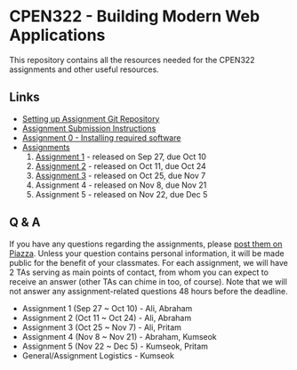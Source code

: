 # CPEN322 - Building Modern Web Applications

This repository contains all the resources needed for the CPEN322 assignments and other useful resources.

## Links

* [Setting up Assignment Git Repository](assignments/setup.md)
* [Assignment Submission Instructions](assignments/canvas-submission.md)
* [Assignment 0 - Installing required software](assignments/assignment-0.md)
* [Assignments](assignments)
    1. [Assignment 1](assignments/assignment-1.md) - released on Sep 27, due Oct 10
    2. [Assignment 2](assignments/assignment-2.md) - released on Oct 11, due Oct 24
    3. [Assignment 3](assignments/assignment-3.md) - released on Oct 25, due Nov 7
    4. Assignment 4 - released on Nov 8, due Nov 21
    5. Assignment 5 - released on Nov 22, due Dec 5

## Q & A

If you have any questions regarding the assignments, please [post them on Piazza](https://piazza.com/class/kszjgsicx1m5np). Unless your question contains personal information, it will be made public for the benefit of your classmates. For each assignment, we will have 2 TAs serving as main points of contact, from whom you can expect to receive an answer (other TAs can chime in too, of course). Note that we will not answer any assignment-related questions 48 hours before the deadline.

* Assignment 1 (Sep 27 ~ Oct 10) - Ali, Abraham
* Assignment 2 (Oct 11 ~ Oct 24) - Ali, Abraham
* Assignment 3 (Oct 25 ~ Nov 7) - Ali, Pritam
* Assignment 4 (Nov 8 ~ Nov 21) - Abraham, Kumseok
* Assignment 5 (Nov 22 ~ Dec 5) - Kumseok, Pritam
* General/Assignment Logistics - Kumseok
